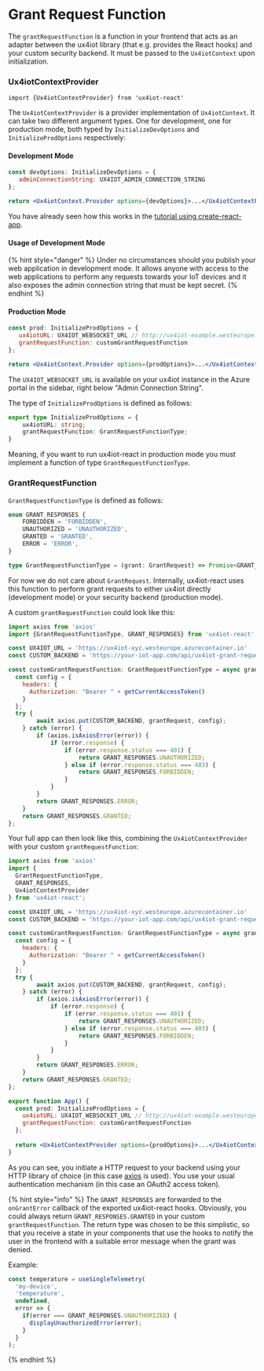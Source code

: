 # Grant Request Function

The `grantRequestFunction` is a function in your frontend that acts as an adapter between the ux4iot library \(that e.g. provides the React hooks\) and your custom security backend. It must be passed to the `Ux4iotContext` upon initialization.

### Ux4iotContextProvider

`import {Ux4iotContextProvider} from 'ux4iot-react'`

The `Ux4iotContextProvider` is a provider implementation of `Ux4iotContext`. It can take two different argument types. One for development, one for production mode, both typed by `InitializeDevOptions` and `InitializeProdOptions` respectively:

#### Development Mode

```jsx
const devOptions: InitializeDevOptions = {
   adminConnectionString: UX4IOT_ADMIN_CONNECTION_STRING 
};

return <Ux4iotContext.Provider options={devOptions}>...</Ux4iotContextProvider>
```

You have already seen how this works in the [tutorial using create-react-app](../using-react/tutorial-using-create-react-app.md).

#### Usage of Development Mode

{% hint style="danger" %}
Under no circumstances should you publish your web application in development mode. It allows anyone with access to the web applications to perform any requests towards your IoT devices and it also exposes the admin connection string that must be kept secret.
{% endhint %}

#### Production Mode

```jsx
const prod: InitializeProdOptions = {
   ux4iotURL: UX4IOT_WEBSOCKET_URL // http://ux4iot-example.westeurope.azurecontainer.io
   grantRequestFunction: customGrantRequestFunction
};

return <Ux4iotContext.Provider options={prodOptions}>...</Ux4iotContextProvider>
```

The `UX4IOT_WEBSOCKET_URL` is available on your ux4iot instance in the Azure portal in the sidebar, right below "Admin Connection String".

The type of `InitializeProdOptions` is defined as follows:

```typescript
export type InitializeProdOptions = {
	ux4iotURL: string;
	grantRequestFunction: GrantRequestFunctionType;
}
```

Meaning, if you want to run ux4iot-react in production mode you must implement a function of type `GrantRequestFunctionType`.

### GrantRequestFunction

`GrantRequestFunctionType` is defined as follows:

```typescript
enum GRANT_RESPONSES {
	FORBIDDEN = 'FORBIDDEN',
	UNAUTHORIZED = 'UNAUTHORIZED',
	GRANTED = 'GRANTED',
	ERROR = 'ERROR',
}

type GrantRequestFunctionType = (grant: GrantRequest) => Promise<GRANT_RESPONSES>
```

For now we do not care about `GrantRequest`. Internally, ux4iot-react uses this function to perform grant requests to either ux4iot directly \(development mode\) or your security backend \(production mode\).

A custom `grantRequestFunction` could look like this:

```javascript
import axios from 'axios'
import {GrantRequestFunctionType, GRANT_RESPONSES} from 'ux4iot-react';

const UX4IOT_URL = 'https://ux4iot-xyz.westeurope.azurecontainer.io'
const CUSTOM_BACKEND = 'https://your-iot-app.com/api/ux4iot-grant-requests'

const customGrantRequestFunction: GrantRequestFunctionType = async grantRequest => {
  const config = {
    headers: {
      Authorization: "Bearer " + getCurrentAccessToken()
    }
  };
  try {
		await axios.put(CUSTOM_BACKEND, grantRequest, config);
	} catch (error) {
		if (axios.isAxiosError(error)) {
			if (error.response) {
				if (error.response.status === 401) {
					return GRANT_RESPONSES.UNAUTHORIZED;
				} else if (error.response.status === 403) {
					return GRANT_RESPONSES.FORBIDDEN;
				}
			}
		}
		return GRANT_RESPONSES.ERROR;
	}
	return GRANT_RESPONSES.GRANTED;
};

```

Your full app can then look like this, combining the `Ux4iotContextProvider` with your custom `grantRequestFunction`:

```jsx
import axios from 'axios'
import {
  GrantRequestFunctionType, 
  GRANT_RESPONSES,
  Ux4iotContextProvider
} from 'ux4iot-react';

const UX4IOT_URL = 'https://ux4iot-xyz.westeurope.azurecontainer.io'
const CUSTOM_BACKEND = 'https://your-iot-app.com/api/ux4iot-grant-requests'

const customGrantRequestFunction: GrantRequestFunctionType = async grantRequest => {
  const config = {
    headers: {
      Authorization: "Bearer " + getCurrentAccessToken()
    }
  };
  try {
		await axios.put(CUSTOM_BACKEND, grantRequest, config);
	} catch (error) {
		if (axios.isAxiosError(error)) {
			if (error.response) {
				if (error.response.status === 401) {
					return GRANT_RESPONSES.UNAUTHORIZED;
				} else if (error.response.status === 403) {
					return GRANT_RESPONSES.FORBIDDEN;
				}
			}
		}
		return GRANT_RESPONSES.ERROR;
	}
	return GRANT_RESPONSES.GRANTED;
};

export function App() {
  const prod: InitializeProdOptions = {
    ux4iotURL: UX4IOT_WEBSOCKET_URL // http://ux4iot-example.westeurope.azurecontainer.io
    grantRequestFunction: customGrantRequestFunction
  };
  
  return <Ux4iotContextProvider options={prodOptions}>...</Ux4iotContextProvider>
}
```

As you can see, you initiate a HTTP request to your backend using your HTTP library of choice \(in this case [axios](https://github.com/axios/axios) is used\). You use your usual authentication mechanism \(in this case an OAuth2 access token\).

{% hint style="info" %}
The `GRANT_RESPONSES` are forwarded to the `onGrantError` callback of the exported ux4iot-react hooks. Obviously, you could always return `GRANT_RESPONSES.GRANTED` in  your custom `grantRequestFunction`. The return type was chosen to be this simplistic, so that you receive a state in your components that use the hooks to notify the user in the frontend with a suitable error message when the grant was denied.

Example:

```typescript
const temperature = useSingleTelemetry(
  'my-device',
  'temperature',
  undefined,
  error => {
    if(error === GRANT_RESPONSES.UNAUTHORIZED) {
      displayUnauthorizedError(error);
    }
  }
);
```
{% endhint %}

